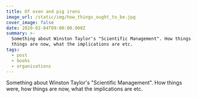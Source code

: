 ```yaml
---
title: Of oxen and pig irons
image_url: /static/img/how_things_ought_to_be.jpg
cover_image: false
date: 2020-02-04T09:00:00.000Z
summary: >-
  Something about Winston Taylor's "Scientific Management". How things were, how
  things are now, what the implications are etc.
tags:
  - post
  - books
  - organisations
---
```

Something about Winston Taylor's "Scientific Management". How things were, how things are now, what the implications are etc.
